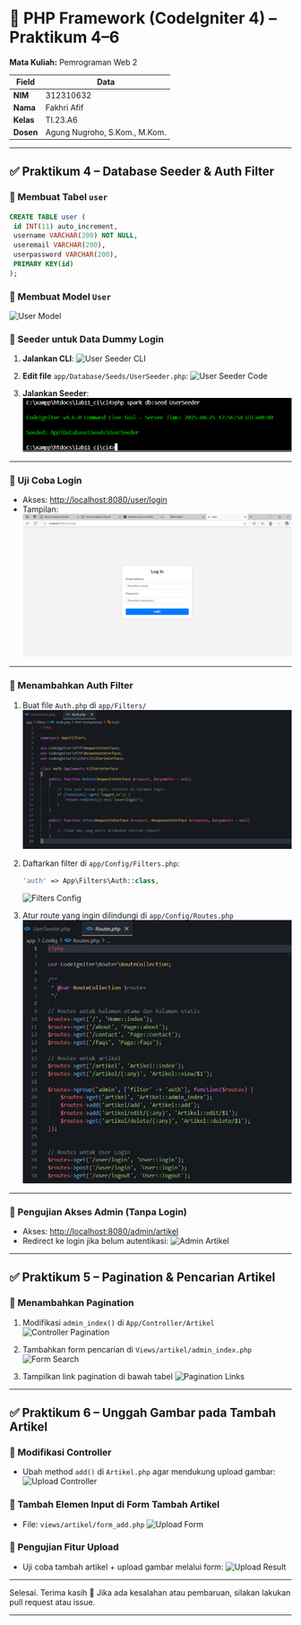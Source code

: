 # 📘 PHP Framework (CodeIgniter 4) – Praktikum 4–6

**Mata Kuliah:** Pemrograman Web 2

| Field     | Data                          |
| --------- | ----------------------------- |
| **NIM**   | 312310632                     |
| **Nama**  | Fakhri Afif                   |
| **Kelas** | TI.23.A6                      |
| **Dosen** | Agung Nugroho, S.Kom., M.Kom. |

---

## ✅ Praktikum 4 – Database Seeder & Auth Filter

### 🔹 Membuat Tabel `user`

```sql
CREATE TABLE user (
 id INT(11) auto_increment,
 username VARCHAR(200) NOT NULL,
 useremail VARCHAR(200),
 userpassword VARCHAR(200),
 PRIMARY KEY(id)
);
```

### 🔹 Membuat Model `User`

![User Model](ss/ssmodel.png)

### 🔹 Seeder untuk Data Dummy Login

1. **Jalankan CLI**:
   ![User Seeder CLI](ss/userseeder.png)

2. **Edit file** `app/Database/Seeds/UserSeeder.php`:
   ![User Seeder Code](ss/seeds.png)

3. **Jalankan Seeder**:
   ![Save Seeds](ss/saveseeds.png)

---

### 🔹 Uji Coba Login

* Akses: [http://localhost:8080/user/login](http://localhost:8080/user/login)
* Tampilan:
  ![Login Page](ss/login.png)

---

### 🔹 Menambahkan Auth Filter

1. Buat file `Auth.php` di `app/Filters/`
   ![Auth Filter](ss/auth.png)

2. Daftarkan filter di `app/Config/Filters.php`:

   ```php
   'auth' => App\Filters\Auth::class,
   ```

   ![Filters Config](ss/filters.png)

3. Atur route yang ingin dilindungi di `app/Config/Routes.php`
   ![Routes Setup](ss/routes.png)

---

### 🔹 Pengujian Akses Admin (Tanpa Login)

* Akses: [http://localhost:8080/admin/artikel](http://localhost:8080/admin/artikel)
* Redirect ke login jika belum autentikasi:
  ![Admin Artikel](ss/adminartikel.png)

---

## ✅ Praktikum 5 – Pagination & Pencarian Artikel

### 🔹 Menambahkan Pagination

1. Modifikasi `admin_index()` di `App/Controller/Artikel`
   ![Controller Pagination](ss/ssp5_2.png)

2. Tambahkan form pencarian di `Views/artikel/admin_index.php`
   ![Form Search](ss/ssp5_3.png)

3. Tampilkan link pagination di bawah tabel
   ![Pagination Links](ss/ssp5_4.png)

---

## ✅ Praktikum 6 – Unggah Gambar pada Tambah Artikel

### 🔹 Modifikasi Controller

* Ubah method `add()` di `Artikel.php` agar mendukung upload gambar:
  ![Upload Controller](ss/ssuploadcontroller.png)

### 🔹 Tambah Elemen Input di Form Tambah Artikel

* File: `views/artikel/form_add.php`
  ![Upload Form](ss/ssuploadform.png)

### 🔹 Pengujian Fitur Upload

* Uji coba tambah artikel + upload gambar melalui form:
  ![Upload Result](ss/ssuploadresult.png)

---

Selesai. Terima kasih 🙌
Jika ada kesalahan atau pembaruan, silakan lakukan pull request atau issue.

---

